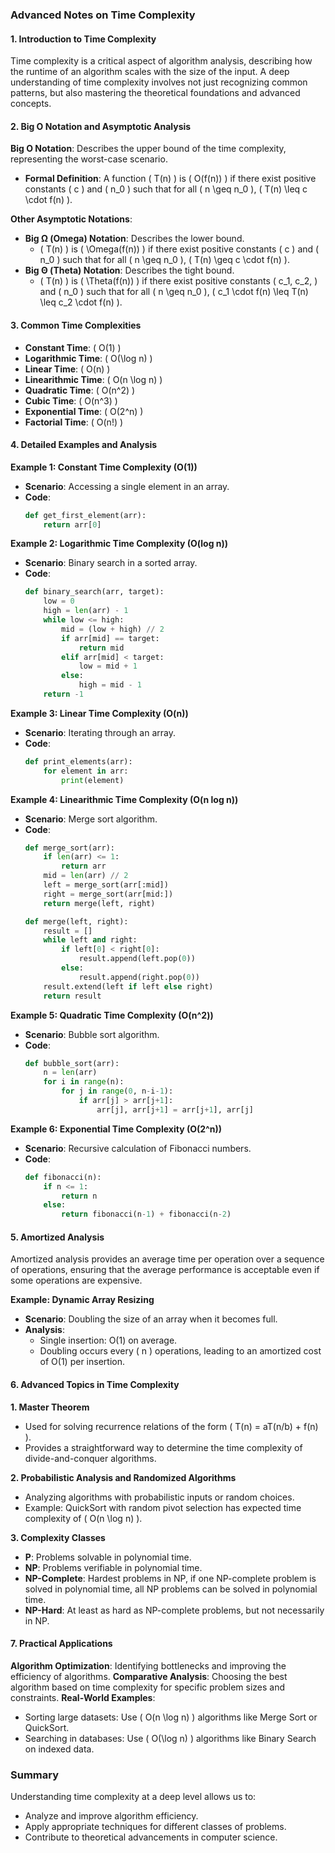 ### Advanced Notes on Time Complexity

#### **1. Introduction to Time Complexity**
Time complexity is a critical aspect of algorithm analysis, describing how the runtime of an algorithm scales with the size of the input. A deep understanding of time complexity involves not just recognizing common patterns, but also mastering the theoretical foundations and advanced concepts.

#### **2. Big O Notation and Asymptotic Analysis**
**Big O Notation**: Describes the upper bound of the time complexity, representing the worst-case scenario.
- **Formal Definition**: A function \( T(n) \) is \( O(f(n)) \) if there exist positive constants \( c \) and \( n_0 \) such that for all \( n \geq n_0 \), \( T(n) \leq c \cdot f(n) \).

**Other Asymptotic Notations**:
- **Big Ω (Omega) Notation**: Describes the lower bound.
  - \( T(n) \) is \( \Omega(f(n)) \) if there exist positive constants \( c \) and \( n_0 \) such that for all \( n \geq n_0 \), \( T(n) \geq c \cdot f(n) \).
- **Big Θ (Theta) Notation**: Describes the tight bound.
  - \( T(n) \) is \( \Theta(f(n)) \) if there exist positive constants \( c_1, c_2, \) and \( n_0 \) such that for all \( n \geq n_0 \), \( c_1 \cdot f(n) \leq T(n) \leq c_2 \cdot f(n) \).

#### **3. Common Time Complexities**
- **Constant Time**: \( O(1) \)
- **Logarithmic Time**: \( O(\log n) \)
- **Linear Time**: \( O(n) \)
- **Linearithmic Time**: \( O(n \log n) \)
- **Quadratic Time**: \( O(n^2) \)
- **Cubic Time**: \( O(n^3) \)
- **Exponential Time**: \( O(2^n) \)
- **Factorial Time**: \( O(n!) \)

#### **4. Detailed Examples and Analysis**

**Example 1: Constant Time Complexity (O(1))**
- **Scenario**: Accessing a single element in an array.
- **Code**:
  ```python
  def get_first_element(arr):
      return arr[0]
  ```

**Example 2: Logarithmic Time Complexity (O(log n))**
- **Scenario**: Binary search in a sorted array.
- **Code**:
  ```python
  def binary_search(arr, target):
      low = 0
      high = len(arr) - 1
      while low <= high:
          mid = (low + high) // 2
          if arr[mid] == target:
              return mid
          elif arr[mid] < target:
              low = mid + 1
          else:
              high = mid - 1
      return -1
  ```

**Example 3: Linear Time Complexity (O(n))**
- **Scenario**: Iterating through an array.
- **Code**:
  ```python
  def print_elements(arr):
      for element in arr:
          print(element)
  ```

**Example 4: Linearithmic Time Complexity (O(n log n))**
- **Scenario**: Merge sort algorithm.
- **Code**:
  ```python
  def merge_sort(arr):
      if len(arr) <= 1:
          return arr
      mid = len(arr) // 2
      left = merge_sort(arr[:mid])
      right = merge_sort(arr[mid:])
      return merge(left, right)

  def merge(left, right):
      result = []
      while left and right:
          if left[0] < right[0]:
              result.append(left.pop(0))
          else:
              result.append(right.pop(0))
      result.extend(left if left else right)
      return result
  ```

**Example 5: Quadratic Time Complexity (O(n^2))**
- **Scenario**: Bubble sort algorithm.
- **Code**:
  ```python
  def bubble_sort(arr):
      n = len(arr)
      for i in range(n):
          for j in range(0, n-i-1):
              if arr[j] > arr[j+1]:
                  arr[j], arr[j+1] = arr[j+1], arr[j]
  ```

**Example 6: Exponential Time Complexity (O(2^n))**
- **Scenario**: Recursive calculation of Fibonacci numbers.
- **Code**:
  ```python
  def fibonacci(n):
      if n <= 1:
          return n
      else:
          return fibonacci(n-1) + fibonacci(n-2)
  ```

#### **5. Amortized Analysis**
Amortized analysis provides an average time per operation over a sequence of operations, ensuring that the average performance is acceptable even if some operations are expensive.

**Example: Dynamic Array Resizing**
- **Scenario**: Doubling the size of an array when it becomes full.
- **Analysis**:
  - Single insertion: O(1) on average.
  - Doubling occurs every \( n \) operations, leading to an amortized cost of O(1) per insertion.

#### **6. Advanced Topics in Time Complexity**

**1. Master Theorem**
- Used for solving recurrence relations of the form \( T(n) = aT(n/b) + f(n) \).
- Provides a straightforward way to determine the time complexity of divide-and-conquer algorithms.

**2. Probabilistic Analysis and Randomized Algorithms**
- Analyzing algorithms with probabilistic inputs or random choices.
- Example: QuickSort with random pivot selection has expected time complexity of \( O(n \log n) \).

**3. Complexity Classes**
- **P**: Problems solvable in polynomial time.
- **NP**: Problems verifiable in polynomial time.
- **NP-Complete**: Hardest problems in NP, if one NP-complete problem is solved in polynomial time, all NP problems can be solved in polynomial time.
- **NP-Hard**: At least as hard as NP-complete problems, but not necessarily in NP.

#### **7. Practical Applications**
**Algorithm Optimization**: Identifying bottlenecks and improving the efficiency of algorithms.
**Comparative Analysis**: Choosing the best algorithm based on time complexity for specific problem sizes and constraints.
**Real-World Examples**:
- Sorting large datasets: Use \( O(n \log n) \) algorithms like Merge Sort or QuickSort.
- Searching in databases: Use \( O(\log n) \) algorithms like Binary Search on indexed data.

### Summary
Understanding time complexity at a deep level allows us to:
- Analyze and improve algorithm efficiency.
- Apply appropriate techniques for different classes of problems.
- Contribute to theoretical advancements in computer science.
